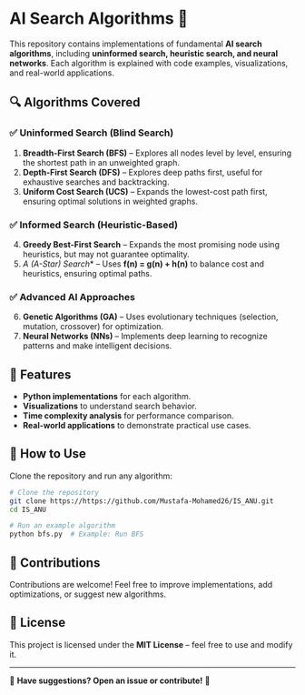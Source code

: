 # AI Search Algorithms 🚀

This repository contains implementations of fundamental **AI search algorithms**, including **uninformed search, heuristic search, and neural networks**. Each algorithm is explained with code examples, visualizations, and real-world applications.

## 🔍 Algorithms Covered

### ✅ Uninformed Search (Blind Search)
1. **Breadth-First Search (BFS)** – Explores all nodes level by level, ensuring the shortest path in an unweighted graph.
2. **Depth-First Search (DFS)** – Explores deep paths first, useful for exhaustive searches and backtracking.
3. **Uniform Cost Search (UCS)** – Expands the lowest-cost path first, ensuring optimal solutions in weighted graphs.

### ✅ Informed Search (Heuristic-Based)
4. **Greedy Best-First Search** – Expands the most promising node using heuristics, but may not guarantee optimality.
5. **A* (A-Star) Search** – Uses **f(n) = g(n) + h(n)** to balance cost and heuristics, ensuring optimal paths.

### ✅ Advanced AI Approaches
6. **Genetic Algorithms (GA)** – Uses evolutionary techniques (selection, mutation, crossover) for optimization.
7. **Neural Networks (NNs)** – Implements deep learning to recognize patterns and make intelligent decisions.

## 🚀 Features
- **Python implementations** for each algorithm.
- **Visualizations** to understand search behavior.
- **Time complexity analysis** for performance comparison.
- **Real-world applications** to demonstrate practical use cases.

## 🔧 How to Use
Clone the repository and run any algorithm:
```bash
# Clone the repository
git clone https://https://github.com/Mustafa-Mohamed26/IS_ANU.git
cd IS_ANU

# Run an example algorithm
python bfs.py  # Example: Run BFS
```

## 🤝 Contributions
Contributions are welcome! Feel free to improve implementations, add optimizations, or suggest new algorithms.

## 📜 License
This project is licensed under the **MIT License** – feel free to use and modify it.

---
📩 **Have suggestions? Open an issue or contribute!** 🚀

